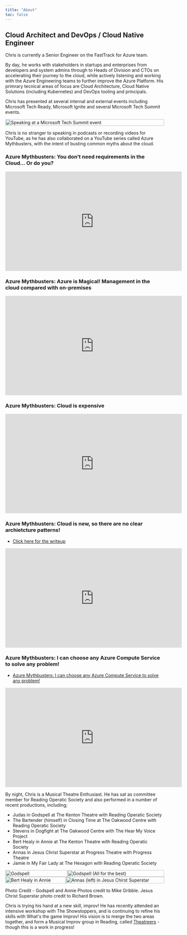 ```yaml
---
title: "About"
toc: false
---
```


## Cloud Architect and DevOps / Cloud Native Engineer 

Chris is currently a Senior Engineer on the FastTrack for Azure team. 

By day, he works with stakeholders in startups and enterprises from developers and system admins through to Heads of Division and CTOs on accelerating their journey to the cloud, while actively listening and working with the Azure Engineering teams to further improve the Azure Platform. His primrary tecnical areas of focus are Cloud Architecture, Cloud Native Solutions (including Kubernetes) and DevOps tooling and principals.

Chris has presented at several internal and external events including Microsoft Tech Ready, Microsoft Ignite and several Microsoft Tech Summit events.

<div class="row">
  <div class="column">
  <img src="img/public-speaking.jpg" alt="Speaking at a Microsoft Tech Summit event" style="width:100%">
  </div>
</div>


Chris is no stranger to speaking in podcasts or recording videos for YouTube, as he has also collaborated on a YouTube series called Azure Mythbusters, with the intent of busting common myths about the cloud.

### Azure Mythbusters: You don’t need requirements in the Cloud… Or do you?
<iframe width="560" height="315" src="https://www.youtube.com/embed/ObeO6-jsfP8?controls=0" frameborder="0" allow="accelerometer; autoplay; encrypted-media; gyroscope; picture-in-picture" allowfullscreen></iframe>

### Azure Mythbusters: Azure is Magical! Management in the cloud compared with on-premises

<iframe width="560" height="315" src="https://www.youtube.com/embed/Dby4BcWbeng" frameborder="0" allow="accelerometer; autoplay; encrypted-media; gyroscope; picture-in-picture" allowfullscreen></iframe>

### Azure Mythbusters: Cloud is expensive

<iframe width="560" height="315" src="https://www.youtube.com/embed/8IqpT8zBN-w" frameborder="0" allow="accelerometer; autoplay; encrypted-media; gyroscope; picture-in-picture" allowfullscreen></iframe>

### Azure Mythbusters: Cloud is new, so there are no clear archietcture patterns!

* [Click here for the writeup](https://cloudblogs.microsoft.com/industry-blog/en-gb/technetuk/2020/01/28/azure-Mythbusters-cloud-is-new-so-there-are-no-clear-architecture-patterns/)

<iframe width="560" height="315" src="https://www.youtube.com/embed/Z9MHRdAsG8E" frameborder="0" allow="accelerometer; autoplay; encrypted-media; gyroscope; picture-in-picture" allowfullscreen></iframe>

### Azure Mythbusters: I can choose any Azure Compute Service to solve any problem!

* [Azure Mythbusters: I can choose any Azure Compute Service to solve any problem!](https://cloudblogs.microsoft.com/industry-blog/en-gb/technetuk/2020/02/04/azure-Mythbusters-i-can-choose-any-azure-compute-service-to-solve-any-problem/)

<iframe width="560" height="315" src="https://www.youtube.com/embed/-o5OWSbeNbs" frameborder="0" allow="accelerometer; autoplay; encrypted-media; gyroscope; picture-in-picture" allowfullscreen></iframe>

By night, Chris is a Musical Theatre Enthusiast. He has sat as committee member for Reading Operatic Society and also performed in a number of recent productions, including;

* Judas in Godspell at The Kenton Theatre with Reading Operatic Society
* The Bartender (himself) in Closing Time at The Oakwood Centre with Reading Operatic Society
* Stevens in Dogfight at The Oakwood Centre with The Hear My Voice Project
* Bert Healy in Annie at The Kenton Theatre with Reading Operatic Society
* Annas in Jesus Christ Superstar at Progress Theatre with Progress Theatre
* Jamie in My Fair Lady at The Hexagon with Reading Operatic Society


<div class="row">
  <div class="column">
    <img src="img/godspell-group.jpg" alt="Godspell" style="width:100%">
  </div>
  <div class="column">
    <img src="img/godspell-judas-aftb.jpg" alt="Godspell (All for the best)" style="width:100%">
  </div>
</div>
<div class="row">
  <div class="column">
    <img src="img/annie-bert.jpg" alt="Bert Healy in Annie" style="width:100%">
  </div>
  <div class="column">
    <img src="img/jcs-trio.jpg" alt="Annas (left) in Jesus Chirst Superstar" style="width:100%">
  </div>
</div>

Photo Credit - Godspell and Annie Photos credit to Mike Gribble. Jesus Christ Superstar photo credit to Richard Brown.

Chris is  trying his hand at a new skill, improv! He has recently attended an intensive workshop with The Showstoppers, and is continuing to refine his skills with What's the game Improv! His vision is to merge the two areas together, and form a Musical Improv group in Reading, called [Theatreers](https://www.theatreers.com) - though this is a work in progress!

<style>
.row {
  display: flex;
}
@media screen and (max-width: 500px) {
  .column {
    flex: 50%;
    padding: 5px;
  e}
}


/* Responsive layout - makes the three columns stack on top of each other instead of next to each other */
@media screen and (max-width: 500px) {
  .column {
    width: 100%;
  }
}

</style>